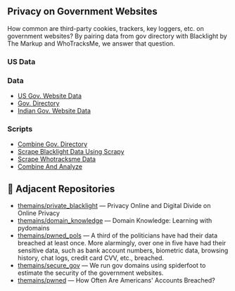 ## Privacy on Government Websites

How common are third-party cookies, trackers, key loggers, etc. on government websites? By pairing data from gov directory with Blacklight by The Markup and WhoTracksMe, we answer that question.


### US Data

### Data

* [US Gov. Website Data](https://github.com/cisagov/dotgov-data/blob/main/current-full.csv)
* [Gov. Directory](https://www.govdirectory.org/)
* [Indian Gov. Website Data](https://igod.gov.in/sectors)

### Scripts

* [Combine Gov. Directory](scripts/combine_govdirectory.ipynb)
* [Scrape Blacklight Data Using Scrapy](scripts/privacy_scraper)
* [Scrape Whotracksme Data](scripts/get_whotracksme_privacy_data.py)
* [Combine And Analyze](scripts/combine_analyze.ipynb)

## 🔗 Adjacent Repositories

- [themains/private_blacklight](https://github.com/themains/private_blacklight) — Privacy Online and Digital Divide on Online Privacy
- [themains/domain_knowledge](https://github.com/themains/domain_knowledge) — Domain Knowledge: Learning with pydomains
- [themains/pwned_pols](https://github.com/themains/pwned_pols) — A third of the politicians have had their data breached at least once. More alarmingly, over one in five have had their sensitive data, such as bank account numbers, biometric data, browsing history, chat logs, credit card CVV, etc., breached.
- [themains/secure_gov](https://github.com/themains/secure_gov) — We run gov domains using spiderfoot to estimate the security of the government websites.
- [themains/pwned](https://github.com/themains/pwned) — How Often Are Americans' Accounts Breached?
